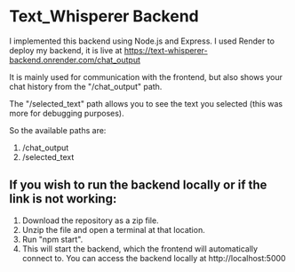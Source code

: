 # Text_Whisperer Backend

I implemented this backend using Node.js and Express. I used Render to deploy my backend, it is live at https://text-whisperer-backend.onrender.com/chat_output

It is mainly used for communication with the frontend, but also shows your chat history from the "/chat_output" path.

The "/selected_text" path allows you to see the text you selected (this was more for debugging purposes).

So the available paths are:
1) /chat_output
2) /selected_text



## If you wish to run the backend locally or if the link is not working:

1) Download the repository as a zip file.
2) Unzip the file and open a terminal at that location.
4) Run "npm start".
5) This will start the backend, which the frontend will automatically connect to. You can access the backend locally at http://localhost:5000
